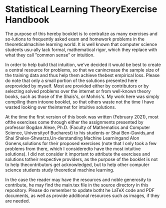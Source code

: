 # Statistical Learning TheoryExercise Handbook

The purpose of this hereby booklet is to centralize as many exercises and so-lutions  to  frequently  asked  exam  and  homework  problems  in  the  theoreticalmachine learning world.  It is well known that computer science students usu-ally  lack  formal,  mathematical  rigor,  which  they  replace  with  what  they  call ”common sense” or intuition.  

In order to help build that intuition, we’ve decided it would be best to create a central resource for problems, so that we canincrease  the  sample  size  of  the  training  data  and  thus  help  them  achieve  thebest empirical loss. Please do note that only a small portion of the solutions presented here areprovided by myself.  Most are provided either by contributors or by selecting solved  problems  over  the  internet  or  from  well-known  theory  books,  such  as those of the Shais's, or Mohris's.  My work here was simply compiling them intoone booklet, so that others waste not the time I have wasted looking over theinternet for intuitive solutions.

At the time the first version of this book was written (February 2021), most ofthe exercises come through either the assignments presented by professor Bogdan Alexe, Ph.D. (Faculty of Mathematics and Computer Science, Universityof Bucharest) to his students or Shai Ben-Davids,and Shai Shalev-Shwarzs,Un-derstanding  Machine  Learningand  Alon  Gonens,solutions  for  their  proposed exercises (note that I only took a few problems from there, which I consideredto have the most intuitive solutions). I did not consider it important to attribute the exercises and solutions totheir  respective  providers,  as  the  purpose  of  the  booklet  is  not  to  help  thecontributors  get  acknowledged,  but  to  help  other  computer  science  students study theoretical machine learning. 

In the case the reader may have the resources and noble generosity to contribute, he may find the main.tex file in the source directory in this repository. Please do remember to update botht he LaTeX code and PDF documents, as well as provide additional resources such as images, if they are needed.
